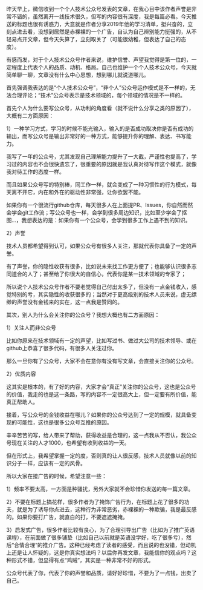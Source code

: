 昨天早上，微信收到一个个人技术公众号发表的文章，在我心目中该作者声誉是非常不错的，虽然离开一线技术很久，但写的内容很有深度，我是每篇必看。今天推送的标题也很有诱惑力，大意就是作者分享2019年他的学习清单，挺兴奋的，立刻点进去看，没想到居然是赤裸裸的一个广告，自认为自己辨别能力挺强的，从不轻易点开文章，但今天失算了，立刻取关了（可能很幼稚，但表达了自己的态度）。

有感而发，对于个人技术公众号作者来说，维护信誉、声望我觉得是第一位的，一定程度上代表个人的品质、动机、格局。自己也维护一个个人技术公众号，今天就简单聊一聊，文章没有什么中心思想，想到哪儿就说道哪儿。

首先强调我表达的是“个人技术公众号”，“非个人”公众号运作模式是不一样的，无法合理评论；“技术”公众号表示是技术领域的，每个领域的情况是不一样的。

首先个人为什么要写公众号，从功利的角度看（就不说什么分享之类的原因了），大概有二方面原因：

1）一种学习方式，学习的时候不能光输入，输入的是否成功取决你是否有成功的输出，而写公众号是输出非常好的一种方式，能够提升你的理解、表达、书写能力。

我写了一年的公众号，尤其发现自己理解能力提升了一大截，严谨性也提高了，学习过的内容也不会很快遗忘了，很重要的原因就是我认真对待写作这个模式，就像我对待工作的态度一样。

而且如果公众号写的特别棒，同工作一样，就会变成了一种习惯性的行为模式，每天离不开它，内在和外在的驱动性非常强，让你欲罢不能。
 
如果你有一个很流行github仓库，每天很多人在上面提PR、Issues，你自然而然会学会git工作流；写公众号也一样，会学到很多周边知识，比如至少学会了抠图...，我想表达的是：如果你有一个公众号，会学到很多工作上遇不到的知识。

2）声誉

技术人员都希望得到认可，如果公众号有很多人关注，那就代表你具备了一定的声誉。

有了声誉，你的隐性收获有很多，比如说未来找工作更方便了；也能够认识很多志同道合的人了；甚至给了你很大的自信心，代表你是某一技术领域的专家了；

所以说个人技术公众号作者不要老觉得自己付出太多了，但没有一点金钱收入，感觉特别的亏，其实隐性的收获很多的；当然对于更高级别的技术人员来说，虚无缥缈的声誉没有金钱来的实在，这一点我是赞同的。

其次，别人为什么会关注你的公众号？我想大概也有二方面原因：

1）关注人而非公众号

比如你原来在技术领域有一定的声望，比如写过书、做过大公司的技术领导、或在github上恭喜了很多代码，有很多人关注过你。

那么一旦你有了公众号，大家不会在意你有没有写文章，会直接关注你的公众号。

2）优质内容

这其实是根本的，有了好的内容，大家才会“真正”关注你的公众号，这也是公众号的价值，我走的也是这一条路，写的内容不一定很高大上，但一定要有所价值，能真正帮助人。

接着，写公众号的金钱收益在哪儿？如果你的公众号达到了一定的规模，就具备变现的可能性，这也是很多公众号互推的原因。

辛辛苦苦的写，给人带来了帮助，获得收益是合理的，这一点我从不否认，我公众号现在关注的人才1000，也希望有收到收益的一天。

但在形式上，我希望掌握一定的度，否则真的让人很反感，技术人员就像以前的知识分子一样，应该有一定的风骨。

所以大家在接广告的时候，希望注意一些：

1）频率不要太高，一方面是种骚扰，另外大家就不会珍惜你发送的每一篇文章。

2）不要在标题上搞花样，很多作者为了掩饰广告行为，在标题上花了很多的功夫，就是为了诱导你点进去，这种行为非常恶劣，赤裸裸的一种欺骗，我是最反感的。如果你要打广告，就直白的打，不要遮遮掩掩。

3）启发式广告，很多作者比较有良心，为了合理引导出广告（比如为了推广英语课程），在前面做了很多铺垫（比如自己以前就是英语没学好，吃了很多亏），然后“合情合理”的推介广告。这种已经考虑了读者的感受，而且说的也没错，但动机上还是让人怀疑的，这是你真实想法吗？以后你再发文章，我能信你的观点吗？这种形式不错，但显得有点“鸡贼”，其实是一种非常不好的形式。

公众号代表了你，代表了你的声誉和品质，请好好珍惜，不要为了一点钱，出卖了自己。